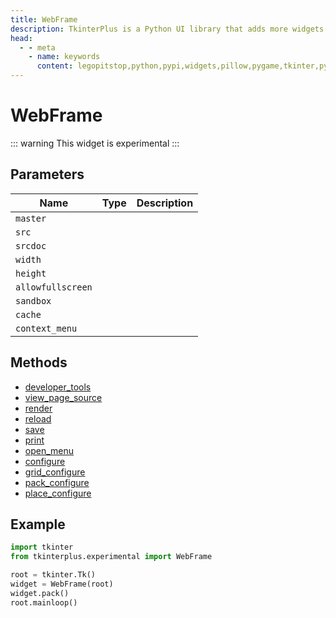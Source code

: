 ```yaml
---
title: WebFrame
description: TkinterPlus is a Python UI library that adds more widgets to Tkinter
head:
  - - meta
    - name: keywords
      content: legopitstop,python,pypi,widgets,pillow,pygame,tkinter,pythonpackage
---
```


# WebFrame <Badge type="warning" text="Experimental" />

::: warning
This widget is experimental
:::

## Parameters

| Name              | Type | Description |
| ----------------- | ---- | ----------- |
| `master`          |      |             |
| `src`             |      |             |
| `srcdoc`          |      |             |
| `width`           |      |             |
| `height`          |      |             |
| `allowfullscreen` |      |             |
| `sandbox`         |      |             |
| `cache`           |      |             |
| `context_menu`    |      |             |

## Methods

- [developer_tools](#developer_tools)
- [view_page_source](#view_page_source)
- [render](#render)
- [reload](#reload)
- [save](#save)
- [print](#print)
- [open_menu](#open_menu)
- [configure](#configure)
- [grid_configure](#grid_configure)
- [pack_configure](#pack_configure)
- [place_configure](#place_configure)

## Example

```py
import tkinter
from tkinterplus.experimental import WebFrame

root = tkinter.Tk()
widget = WebFrame(root)
widget.pack()
root.mainloop()
```
